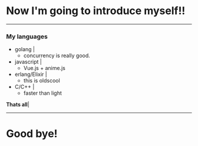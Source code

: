 # Now I'm going to introduce myself!!

---

### My languages

- golang |
  - concurrency is really good.
- javascript |
  - Vue.js + anime.js
- erlang/Elixir |
  - this is oldscool
- C/C++ |
  - faster than light

**Thats all**|

---

# Good bye!
